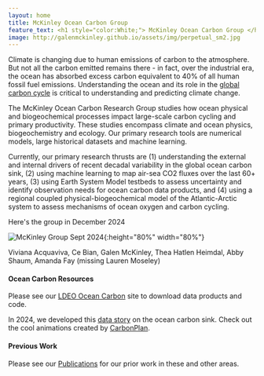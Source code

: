 ```yaml
---
layout: home
title: McKinley Ocean Carbon Group 
feature_text: <h1 style="color:White;"> McKinley Ocean Carbon Group </h1>
image: http://galenmckinley.github.io/assets/img/perpetual_sm2.jpg
---
```


Climate is changing due to human emissions of carbon to the atmosphere. But not all the carbon emitted remains there - in fact, over the industrial era, the ocean has absorbed excess carbon equivalent to 40% of all human fossil fuel emissions. Understanding the ocean and its role in the [global carbon cycle](https://galenmckinley.github.io/CarbonCycle/) is critical to understanding and predicting climate change.

The McKinley Ocean Carbon Research Group studies how ocean physical and biogeochemical processes impact large-scale carbon cycling and primary productivity. These studies encompass climate and ocean physics, biogeochemistry and ecology.  Our primary research tools are numerical models, large historical datasets and machine learning. 

Currently, our primary research thrusts are (1) understanding the external and internal drivers of recent decadal variability in the global ocean carbon sink, (2) using machine learning to map air-sea CO2 fluxes over the last 60+ years, (3) using Earth System Model testbeds to assess uncertainty and identify observation needs for ocean carbon data products, and (4) using a regional coupled physical-biogeochemical model of the Atlantic-Arctic system to assess mechanisms of ocean oxygen and carbon cycling. 

Here's the group in December 2024 

![McKinley Group Sept 2024]({{site.baseurl}}/assets/img/McKinleyGroup_AGU2024.jpg){:height="80%" width="80%"}

Viviana Acquaviva, Ce Bian, Galen McKinley, Thea Hatlen Heimdal, Abby Shaum, Amanda Fay (missing Lauren Moseley)

#### Ocean Carbon Resources
Please see our [LDEO Ocean Carbon](https://oceancarbon.ldeo.columbia.edu) site to download data products and code.

In 2024, we developed this [data story](https://stories.leap.carbonplan.org/ocean-sink) on the ocean carbon sink. Check out the cool animations created by [CarbonPlan](https://carbonplan.org).

#### Previous Work  
Please see our [Publications]({{site.baseurl}}/publications) for our prior work in these and other areas.



